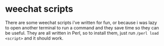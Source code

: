 # weechat scripts

There are some weechat scripts i've written for fun, or because i was
lazy to open another terminal to run a command and they save time so
they can be useful. They are all written in Perl, so to install them,
just run `/perl load <script>` and it should work.
